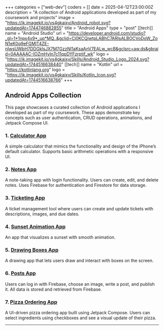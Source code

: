+++
categories = ["web-dev"]
coders = []
date = 2025-04-12T23:00:00Z
description = "A collection of Android applications developed as part of my coursework and projects"
image = "https://ik.imagekit.io/ys4gkaixy/Android_robot.svg?updatedAt=1744746882855"
title = "Android Apps"
type = "post"
[[tech]]
name = "Android Studio"
url = "https://developer.android.com/studio?_gl=1*1npx4x9*_up*MQ..&gclid=Cj0KCQjwtpLABhC7ARIsALBOCVoDoW_ZoN1eK0q9eFGMlT4ZE-nIwsUWbH7DDGkIsJX7M7GzzNl1aKsaAnV7EALw_wcB&gclsrc=aw.ds&gbraid=0AAAAAC-IOZmHyIn7c11qpDYFzrptif_wk"
logo = "https://ik.imagekit.io/ys4gkaixy/Skills/Android_Studio_Logo_2024.svg?updatedAt=1744516638440"
[[tech]]
name = "Kotlin"
url = "https://kotlinlang.org"
logo = "https://ik.imagekit.io/ys4gkaixy/Skills/Kotlin_Icon.svg?updatedAt=1744516638766"
+++

## **Android Apps Collection**

This page showcases a curated collection of Android applications I developed as part of my coursework. These apps demonstrate key concepts such as user authentication, CRUD operations, animations, and Jetpack Compose UI.

### **1. [Calculator App](/portfolio/android/calculator/)**
A simple calculator that mimics the functionality and design of the iPhone’s default calculator. Supports basic arithmetic operations with a responsive UI.

### **2. [Notes App](/portfolio/android/notesapp/)**
A note-taking app with login functionality. Users can create, edit, and delete notes. Uses Firebase for authentication and Firestore for data storage.

### **3. [Ticketing App](/portfolio/android/ticketingapp/)**
A ticket management tool where users can create and update tickets with descriptions, images, and due dates.

### **4. [Sunset Animation App](/portfolio/android/sunsetanimation/)**
An app that visualizes a sunset with smooth animation.

### **5. [Drawing Boxes App](/portfolio/android/drawingboxes/)**
A drawing app that lets users draw and interact with boxes on the screen.

### **6. [Posts App](/portfolio/android/postsapp/)**
Users can log in with Firebase, choose an image, write a post, and publish it. All data is stored and retrieved from Firebase.

### **7. [Pizza Ordering App](/portfolio/android/pizzaapp/)**
A UI-driven pizza ordering app built using Jetpack Compose. Users can select ingredients using checkboxes and see a visual update of their pizza.

---

